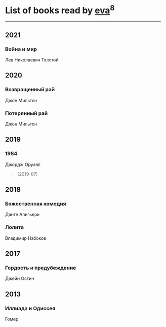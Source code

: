 # List of books read by [eva](https://plus.google.com/u/0/111656270551033014778/)<sup>8</sup>
---

## 2021

### Война и мир
Лев Николаевич Толстой



## 2020

### Возвращенный рай
Джон Мильтон


### Потерянный рай
Джон Мильтон



## 2019

### 1984
Джордж Оруэлл
> [2019-07] 



## 2018

### Божественная комедия
Данте Алигьери


### Лолита
Владимир Набоков



## 2017

### Гордость и предубеждение
Джейн Остин



## 2013

### Иллиада и Одиссея
Гомер



